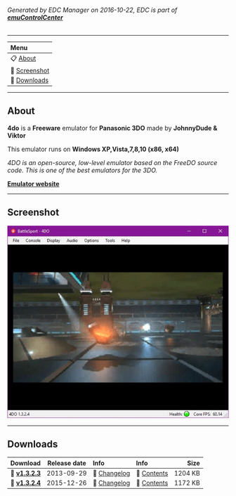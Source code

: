 ###### Generated by EDC Manager on 2016-10-22, EDC is part of [**emuControlCenter**](https://github.com/PhoenixInteractiveNL/emuControlCenter/wiki)
***
| **Menu** |
|:---------|
| :clipboard: [About](#about) |
| :sunrise: [Screenshot](#screenshot) |
| :floppy_disk: [Downloads](#downloads) |
***
## About
**4do** is a **Freeware** emulator for **Panasonic 3DO** made by **JohnnyDude & Viktor**

This emulator runs on **Windows XP,Vista,7,8,10 (x86, x64)**

_4DO is an open-source, low-level emulator based on the FreeDO source code. This is one of the best emulators for the 3DO._

[**Emulator website**](https://fourdo.com)
***
## Screenshot
![](https://raw.githubusercontent.com/PhoenixInteractiveNL/edc-masterhook/master/downloadhooks/4do/4do_screen.jpg)
***
## Downloads
| Download | Release date  | Info       | Info       | Size       |
|:---------|:-------------:|:-----------|:-----------|-----------:|
| :floppy_disk: [**v1.3.2.3**](https://github.com/PhoenixInteractiveNL/edc-repo0001/raw/master/4do/1.3.2.3.7z) | 2013-09-29 | :page_facing_up: [Changelog](https://github.com/PhoenixInteractiveNL/edc-repo0001/blob/master/4do/1.3.2.3_changelog.txt) | :mag_right: [Contents](https://github.com/PhoenixInteractiveNL/edc-repo0001/blob/master/4do/1.3.2.3_contents.txt) | 1204 KB |
| :floppy_disk: [**v1.3.2.4**](https://github.com/PhoenixInteractiveNL/edc-repo0001/raw/master/4do/1.3.2.4.7z) | 2015-12-26 | :page_facing_up: [Changelog](https://github.com/PhoenixInteractiveNL/edc-repo0001/blob/master/4do/1.3.2.4_changelog.txt) | :mag_right: [Contents](https://github.com/PhoenixInteractiveNL/edc-repo0001/blob/master/4do/1.3.2.4_contents.txt) | 1172 KB |
